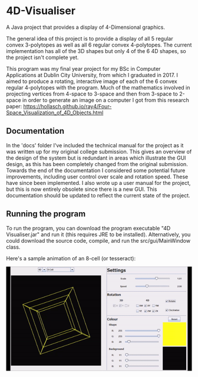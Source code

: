 # 4D-Visualiser
A Java project that provides a display of 4-Dimensional graphics.
 
The general idea of this project is to provide a display of all 5 regular convex 3-polytopes as well as all 6 regular convex 4-polytopes.
The current implementation has all of the 3D shapes but only 4 of the 6 4D shapes, so the project isn't complete yet.

This program was my final year project for my BSc in Computer Applications at Dublin City University, from which I graduated in 2017. I aimed to produce a rotating, interactive image of each of the 6 convex regular 4-polytopes with the program. Much of the mathematics involved in projecting vertices from 4-space to 3-space and then from 3-space to 2-space in order to generate an image on a computer I got from this research paper: https://hollasch.github.io/ray4/Four-Space_Visualization_of_4D_Objects.html

## Documentation
In the 'docs' folder I've included the technical manual for the project as it was written up for my original college submission. This gives an overview of the design of the system but is redundant in areas which illustrate the GUI design, as this has been completely changed from the original submission. Towards the end of the documentation I considered some potential future improvements, including user control over scale and rotation speed. These have since been implemented. I also wrote up a user manual for the project, but this is now entirely obsolete since there is a new GUI. This documentation should be updated to reflect the current state of the project.

## Running the program
To run the program, you can download the program executable "4D Visualiser.jar" and run it (this requires JRE to be installed). Alternatively, you could download the source code, compile, and run the src/gui/MainWindow class.



Here's a sample animation of an 8-cell (or tesseract):

![Tesseract](https://github.com/liam-tuite/4D-Visualiser/blob/master/tesseract.gif)
